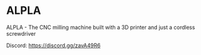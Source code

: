 # ALPLA
ALPLA - The CNC milling machine built with a 3D printer and just a cordless screwdriver 

Discord: https://discord.gg/zavA49R6
